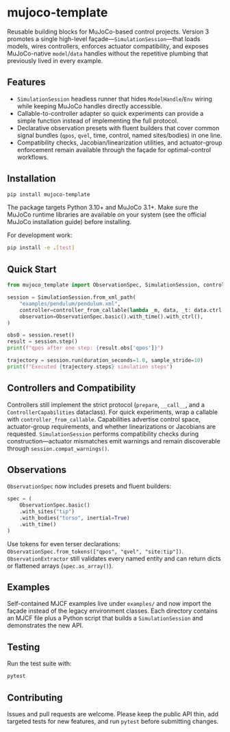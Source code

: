 # mujoco-template

Reusable building blocks for MuJoCo-based control projects. Version 3 promotes a
single high-level façade—`SimulationSession`—that loads models, wires
controllers, enforces actuator compatibility, and exposes MuJoCo-native
`model`/`data` handles without the repetitive plumbing that previously lived in
every example.

## Features
- `SimulationSession` headless runner that hides `ModelHandle`/`Env` wiring while
  keeping MuJoCo handles directly accessible.
- Callable-to-controller adapter so quick experiments can provide a simple
  function instead of implementing the full protocol.
- Declarative observation presets with fluent builders that cover common signal
  bundles (`qpos`, `qvel`, time, control, named sites/bodies) in one line.
- Compatibility checks, Jacobian/linearization utilities, and actuator-group
  enforcement remain available through the façade for optimal-control workflows.

## Installation
```bash
pip install mujoco-template
```

The package targets Python 3.10+ and MuJoCo 3.1+. Make sure the MuJoCo runtime
libraries are available on your system (see the official MuJoCo installation
guide) before installing.

For development work:
```bash
pip install -e .[test]
```

## Quick Start
```python
from mujoco_template import ObservationSpec, SimulationSession, controller_from_callable

session = SimulationSession.from_xml_path(
    "examples/pendulum/pendulum.xml",
    controller=controller_from_callable(lambda _m, data, _t: data.ctrl.fill(0.0)),
    observation=ObservationSpec.basic().with_time().with_ctrl(),
)

obs0 = session.reset()
result = session.step()
print(f"qpos after one step: {result.obs['qpos']}")

trajectory = session.run(duration_seconds=1.0, sample_stride=10)
print(f"Executed {trajectory.steps} simulation steps")
```

## Controllers and Compatibility
Controllers still implement the strict protocol (`prepare`, `__call__`, and a
`ControllerCapabilities` dataclass). For quick experiments, wrap a callable with
`controller_from_callable`. Capabilities advertise control space,
actuator-group requirements, and whether linearizations or Jacobians are
requested. `SimulationSession` performs compatibility checks during
construction—actuator mismatches emit warnings and remain discoverable through
`session.compat_warnings()`.

## Observations
`ObservationSpec` now includes presets and fluent builders:

```python
spec = (
    ObservationSpec.basic()
    .with_sites("tip")
    .with_bodies("torso", inertial=True)
    .with_time()
)
```

Use tokens for even terser declarations: `ObservationSpec.from_tokens(["qpos",
"qvel", "site:tip"])`. `ObservationExtractor` still validates every named
entity and can return dicts or flattened arrays (`spec.as_array()`).

## Examples
Self-contained MJCF examples live under `examples/` and now import the façade
instead of the legacy environment classes. Each directory contains an MJCF file
plus a Python script that builds a `SimulationSession` and demonstrates the new
API.

## Testing
Run the test suite with:
```bash
pytest
```

## Contributing
Issues and pull requests are welcome. Please keep the public API thin, add
targeted tests for new features, and run `pytest` before submitting changes.
